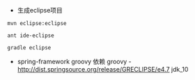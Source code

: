 
- 生成eclipse项目
```
mvn eclipse:eclipse

ant ide-eclipse

gradle eclipse
```

- spring-framework
groovy 依赖  groovy - http://dist.springsource.org/release/GRECLIPSE/e4.7
jdk_10